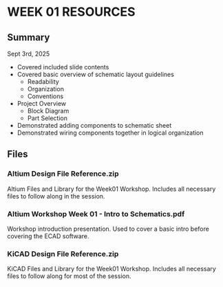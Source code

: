# WEEK 01 RESOURCES

## Summary

Sept 3rd, 2025

- Covered included slide contents
- Covered basic overview of schematic layout guidelines
    - Readability
    - Organization
    - Conventions
- Project Overview
    - Block Diagram
    - Part Selection
- Demonstrated adding components to schematic sheet
- Demonstrated wiring components together in logical organization

## Files
### Altium Design File Reference.zip
Altium Files and Library for the Week01 Workshop. Includes all necessary files to follow along in the session.

### Altium Workshop Week 01 - Intro to Schematics.pdf
Workshop introduction presentation. Used to cover a basic intro before covering the ECAD software.

### KiCAD Design File Reference.zip
KiCAD Files and Library for the Week01 Workshop. Includes all necessary files to follow along for most of the session.
